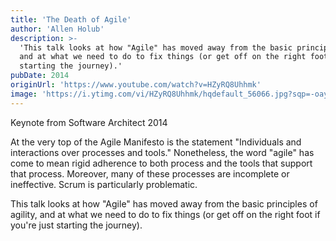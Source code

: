 ```yaml
---
title: 'The Death of Agile'
author: 'Allen Holub'
description: >-
  'This talk looks at how "Agile" has moved away from the basic principles of agility, 
  and at what we need to do to fix things (or get off on the right foot if you're just 
  starting the journey).'
pubDate: 2014
originUrl: 'https://www.youtube.com/watch?v=HZyRQ8Uhhmk'
image: 'https://i.ytimg.com/vi/HZyRQ8Uhhmk/hqdefault_56066.jpg?sqp=-oaymwEcCNACELwBSFXyq4qpAw4IARUAAIhCGAFwAcABBg==&rs=AOn4CLClHSXZRULgcNvbqutB-9V49recCA'
---
```

Keynote from Software Architect 2014

At the very top of the Agile Manifesto is the statement "Individuals and interactions over processes and tools." Nonetheless, the word "agile" has come to mean rigid adherence to both process and the tools that support that process.  Moreover, many of these processes are incomplete or ineffective. Scrum is particularly problematic.

This talk looks at how "Agile" has moved away from the basic principles of agility, and at what we need to do to fix things (or get off on the right foot if you're just starting the journey).
